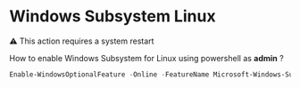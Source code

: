# Windows Subsystem Linux

⚠️ This action requires a system restart

How to enable Windows Subsystem for Linux using powershell as **admin** ?

```POWERSHELL
Enable-WindowsOptionalFeature -Online -FeatureName Microsoft-Windows-Subsystem-Linux
```